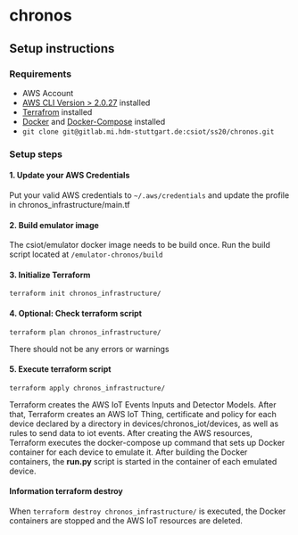 # chronos

## Setup instructions

### Requirements
- AWS Account
- [AWS CLI Version > 2.0.27](https://docs.aws.amazon.com/cli/latest/userguide/install-cliv2.html) installed
- [Terrafrom](https://www.terraform.io/) installed
- [Docker](https://www.docker.com/) and [Docker-Compose](https://docs.docker.com/compose/install/) installed
- `git clone git@gitlab.mi.hdm-stuttgart.de:csiot/ss20/chronos.git`

### Setup steps

#### 1. Update your AWS Credentials
Put your valid AWS credentials to `~/.aws/credentials` and update the profile in chronos_infrastructure/main.tf

#### 2. Build emulator image
The csiot/emulator docker image needs to be build once. Run the build script
located at `/emulator-chronos/build`

#### 3. Initialize Terraform
`terraform init chronos_infrastructure/`

#### 4. Optional: Check terraform script
`terraform plan chronos_infrastructure/`

There should not be any errors or warnings

#### 5. Execute terraform script
`terraform apply chronos_infrastructure/`

Terraform creates the AWS IoT Events Inputs and Detector Models.
After that, Terraform creates an AWS IoT Thing, certificate and policy for each device declared by a
directory in devices/chronos_iot/devices, as well as rules to send data to iot events. After creating the AWS resources,
Terraform executes the docker-compose up command that sets up Docker container for each device
to emulate it. After building the Docker containers, the **run.py** script is started
in the container of each emulated device.

#### Information terraform destroy
When `terraform destroy chronos_infrastructure/` is executed, the Docker containers are stopped and the AWS IoT
resources are deleted.
